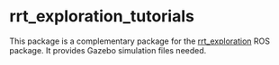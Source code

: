 # rrt_exploration_tutorials
This package is a complementary package for the [rrt_exploration](https://github.com/hasauino/rrt_exploration) ROS package. It provides Gazebo simulation files needed.

